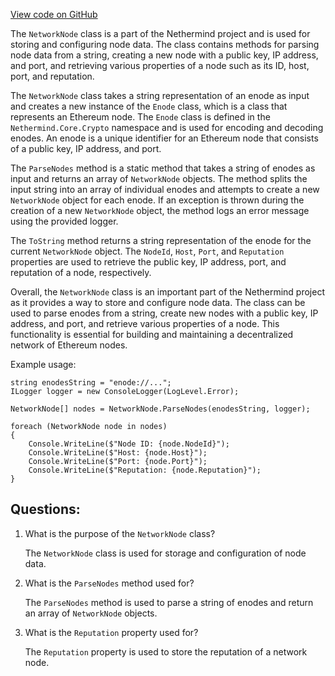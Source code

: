 [View code on GitHub](https://github.com/nethermindeth/nethermind/Nethermind.Config/NetworkNode.cs)

The `NetworkNode` class is a part of the Nethermind project and is used for storing and configuring node data. The class contains methods for parsing node data from a string, creating a new node with a public key, IP address, and port, and retrieving various properties of a node such as its ID, host, port, and reputation.

The `NetworkNode` class takes a string representation of an enode as input and creates a new instance of the `Enode` class, which is a class that represents an Ethereum node. The `Enode` class is defined in the `Nethermind.Core.Crypto` namespace and is used for encoding and decoding enodes. An enode is a unique identifier for an Ethereum node that consists of a public key, IP address, and port.

The `ParseNodes` method is a static method that takes a string of enodes as input and returns an array of `NetworkNode` objects. The method splits the input string into an array of individual enodes and attempts to create a new `NetworkNode` object for each enode. If an exception is thrown during the creation of a new `NetworkNode` object, the method logs an error message using the provided logger.

The `ToString` method returns a string representation of the enode for the current `NetworkNode` object. The `NodeId`, `Host`, `Port`, and `Reputation` properties are used to retrieve the public key, IP address, port, and reputation of a node, respectively.

Overall, the `NetworkNode` class is an important part of the Nethermind project as it provides a way to store and configure node data. The class can be used to parse enodes from a string, create new nodes with a public key, IP address, and port, and retrieve various properties of a node. This functionality is essential for building and maintaining a decentralized network of Ethereum nodes. 

Example usage:

```
string enodesString = "enode://...";
ILogger logger = new ConsoleLogger(LogLevel.Error);

NetworkNode[] nodes = NetworkNode.ParseNodes(enodesString, logger);

foreach (NetworkNode node in nodes)
{
    Console.WriteLine($"Node ID: {node.NodeId}");
    Console.WriteLine($"Host: {node.Host}");
    Console.WriteLine($"Port: {node.Port}");
    Console.WriteLine($"Reputation: {node.Reputation}");
}
```
## Questions: 
 1. What is the purpose of the `NetworkNode` class?
    
    The `NetworkNode` class is used for storage and configuration of node data.

2. What is the `ParseNodes` method used for?
    
    The `ParseNodes` method is used to parse a string of enodes and return an array of `NetworkNode` objects.

3. What is the `Reputation` property used for?
    
    The `Reputation` property is used to store the reputation of a network node.